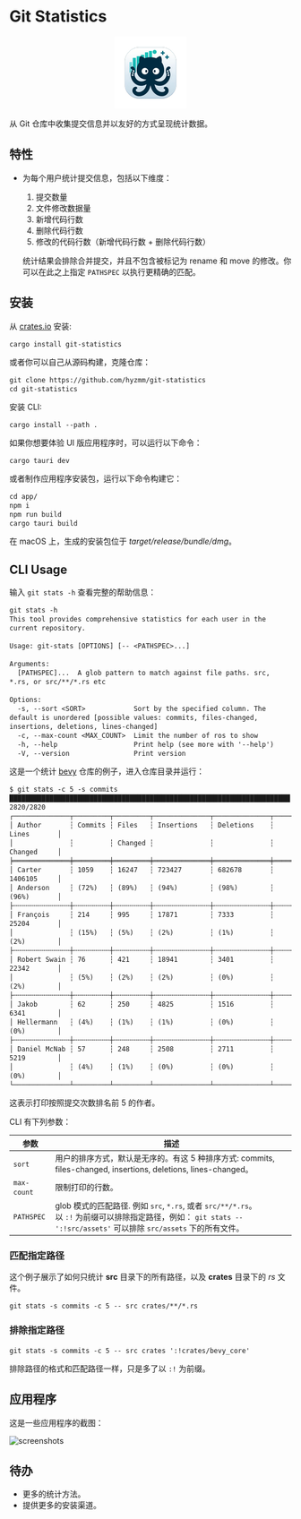 # Git Statistics

<div align="center">

![app-icon](app/src-tauri/icons/128x128.png)

</div>

从 Git 仓库中收集提交信息并以友好的方式呈现统计数据。

## 特性

- 为每个用户统计提交信息，包括以下维度：

    1. 提交数量
    2. 文件修改数据量
    3. 新增代码行数
    4. 删除代码行数
    5. 修改的代码行数（新增代码行数 + 删除代码行数）

  统计结果会排除合并提交，并且不包含被标记为 rename 和 move 的修改。你可以在此之上指定 `PATHSPEC` 以执行更精确的匹配。

## 安装

从 [crates.io](https://crates.io/) 安装:

```shell
cargo install git-statistics
```

或者你可以自己从源码构建，克隆仓库：

```shell
git clone https://github.com/hyzmm/git-statistics
cd git-statistics
```

安装 CLI:

```shell
cargo install --path .
```

如果你想要体验 UI 版应用程序时，可以运行以下命令：

```shell
cargo tauri dev
```

或者制作应用程序安装包，运行以下命令构建它：

```shell
cd app/
npm i
npm run build
cargo tauri build
```

在 macOS 上，生成的安装包位于 *target/release/bundle/dmg*。

## CLI Usage

输入 `git stats -h` 查看完整的帮助信息：

```shell
git stats -h
This tool provides comprehensive statistics for each user in the current repository.

Usage: git-stats [OPTIONS] [-- <PATHSPEC>...]

Arguments:
  [PATHSPEC]...  A glob pattern to match against file paths. src, *.rs, or src/**/*.rs etc

Options:
  -s, --sort <SORT>            Sort by the specified column. The default is unordered [possible values: commits, files-changed, insertions, deletions, lines-changed]
  -c, --max-count <MAX_COUNT>  Limit the number of ros to show
  -h, --help                   Print help (see more with '--help')
  -V, --version                Print version
```

这是一个统计  [bevy](https://github.com/bevyengine/bevy) 仓库的例子，进入仓库目录并运行：

```shell
$ git stats -c 5 -s commits
██████████████████████████████████████████████████████████████████████ 2820/2820
┌──────────────┬─────────┬─────────┬──────────────┬──────────────┬─────────────┐
│ Author       ┆ Commits ┆ Files   ┆ Insertions   ┆ Deletions    ┆ Lines       │
│              ┆         ┆ Changed ┆              ┆              ┆ Changed     │
╞══════════════╪═════════╪═════════╪══════════════╪══════════════╪═════════════╡
│ Carter       ┆ 1059    ┆ 16247   ┆ 723427       ┆ 682678       ┆ 1406105     │
│ Anderson     ┆ (72%)   ┆ (89%)   ┆ (94%)        ┆ (98%)        ┆ (96%)       │
├╌╌╌╌╌╌╌╌╌╌╌╌╌╌┼╌╌╌╌╌╌╌╌╌┼╌╌╌╌╌╌╌╌╌┼╌╌╌╌╌╌╌╌╌╌╌╌╌╌┼╌╌╌╌╌╌╌╌╌╌╌╌╌╌┼╌╌╌╌╌╌╌╌╌╌╌╌╌┤
│ François     ┆ 214     ┆ 995     ┆ 17871        ┆ 7333         ┆ 25204       │
│              ┆ (15%)   ┆ (5%)    ┆ (2%)         ┆ (1%)         ┆ (2%)        │
├╌╌╌╌╌╌╌╌╌╌╌╌╌╌┼╌╌╌╌╌╌╌╌╌┼╌╌╌╌╌╌╌╌╌┼╌╌╌╌╌╌╌╌╌╌╌╌╌╌┼╌╌╌╌╌╌╌╌╌╌╌╌╌╌┼╌╌╌╌╌╌╌╌╌╌╌╌╌┤
│ Robert Swain ┆ 76      ┆ 421     ┆ 18941        ┆ 3401         ┆ 22342       │
│              ┆ (5%)    ┆ (2%)    ┆ (2%)         ┆ (0%)         ┆ (2%)        │
├╌╌╌╌╌╌╌╌╌╌╌╌╌╌┼╌╌╌╌╌╌╌╌╌┼╌╌╌╌╌╌╌╌╌┼╌╌╌╌╌╌╌╌╌╌╌╌╌╌┼╌╌╌╌╌╌╌╌╌╌╌╌╌╌┼╌╌╌╌╌╌╌╌╌╌╌╌╌┤
│ Jakob        ┆ 62      ┆ 250     ┆ 4825         ┆ 1516         ┆ 6341        │
│ Hellermann   ┆ (4%)    ┆ (1%)    ┆ (1%)         ┆ (0%)         ┆ (0%)        │
├╌╌╌╌╌╌╌╌╌╌╌╌╌╌┼╌╌╌╌╌╌╌╌╌┼╌╌╌╌╌╌╌╌╌┼╌╌╌╌╌╌╌╌╌╌╌╌╌╌┼╌╌╌╌╌╌╌╌╌╌╌╌╌╌┼╌╌╌╌╌╌╌╌╌╌╌╌╌┤
│ Daniel McNab ┆ 57      ┆ 248     ┆ 2508         ┆ 2711         ┆ 5219        │
│              ┆ (4%)    ┆ (1%)    ┆ (0%)         ┆ (0%)         ┆ (0%)        │
└──────────────┴─────────┴─────────┴──────────────┴──────────────┴─────────────┘
```

这表示打印按照提交次数排名前 5 的作者。

CLI 有下列参数：

| 参数          | 描述                                                                                                                                       |
|-------------|------------------------------------------------------------------------------------------------------------------------------------------|
| `sort`      | 用户的排序方式，默认是无序的。有这 5 种排序方式: commits, files-changed, insertions, deletions, lines-changed。                                                 |
| `max-count` | 限制打印的行数。                                                                                                                                 |
| `PATHSPEC`  | glob 模式的匹配路径. 例如 `src`, `*.rs`, 或者 `src/**/*.rs`。 <br /> 以 `:!` 为前缀可以排除指定路径，例如： `git stats -- ':!src/assets'`  可以排除 `src/assets` 下的所有文件。 |

### 匹配指定路径

这个例子展示了如何只统计 **src** 目录下的所有路径，以及 **crates** 目录下的 *rs* 文件。

```shell
git stats -s commits -c 5 -- src crates/**/*.rs
```

### 排除指定路径

```shell
git stats -s commits -c 5 -- src crates ':!crates/bevy_core'
```

排除路径的格式和匹配路径一样，只是多了以 `:!` 为前缀。

## 应用程序

这是一些应用程序的截图：

![screenshots](https://github.com/hyzmm/git-statistics/assets/48704743/99521b73-2bf7-404a-a5fd-6d62663b9dc2)

## 待办

- 更多的统计方法。
- 提供更多的安装渠道。
